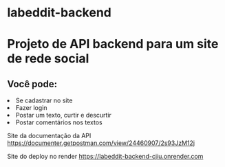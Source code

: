 # labeddit-backend

<h1>Projeto de API backend para um site de rede social</h1>

<h2>Você pode:</h2>
<li>Se cadastrar no site</li>
<li>Fazer login</li>
<li>Postar um texto, curtir e descurtir</li>
<li>Postar comentários nos textos</li>


Site da documentação da API <https://documenter.getpostman.com/view/24460907/2s93JzM12j>

Site do deploy no render <https://labeddit-backend-cjiu.onrender.com>